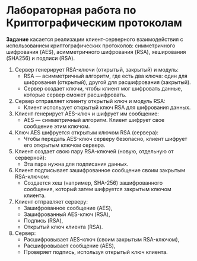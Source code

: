 # Лабораторная работа по Криптографическим протоколам 

**Задание** касается реализации клиент-серверного взаимодействия с использованием криптографических протоколов: симметричного шифрования (AES), асимметричного шифрования (RSA), хеширования (SHA256) и подписи (RSA).

1. Сервер генерирует RSA-ключи (открытый, закрытый) и модуль:
    * RSA — асимметричный алгоритм, где есть два ключа: один для шифрования (открытый), другой для расшифрования (закрытый).
    * Сервер создает ключи, чтобы клиент мог шифровать данные, которые сервер сможет расшифровать.
2. Сервер отправляет клиенту открытый ключ и модуль RSA:
    * Клиент использует открытый ключ RSA для шифрования данных.
3. Клиент генерирует AES-ключ и шифрует им сообщение:
    * AES — симметричный алгоритм. Клиент шифрует свое сообщение этим ключом.
4. Ключ AES шифруется открытым ключом RSA (сервера):
    * Чтобы передать AES-ключ серверу безопасно, клиент шифрует его открытым ключом сервера.
5. Клиент создает свою пару RSA-ключей (новую, отдельную от серверной):
    * Эта пара нужна для подписания данных.
6. Клиент подписывает зашифрованное сообщение своим закрытым RSA-ключом:
    * Создается хеш (например, SHA-256) зашифрованного сообщения, который затем шифруется закрытым ключом клиента.
7. Клиент отправляет серверу:
    * Зашифрованное сообщение (AES),
    * Зашифрованный AES-ключ (RSA),
    * Подпись (RSA),
    * Открытый ключ клиента (RSA).
8. Сервер:
    * Расшифровывает AES-ключ (своим закрытым RSA-ключом),
    * Расшифровывает сообщение (AES),
    * Проверяет подпись, используя открытый ключ клиента.

